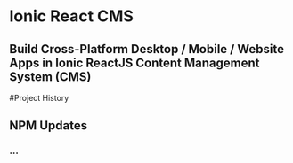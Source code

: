 # Ionic React CMS
## Build Cross-Platform Desktop / Mobile / Website Apps in Ionic ReactJS Content Management System (CMS)


#Project History
## NPM Updates
### ...